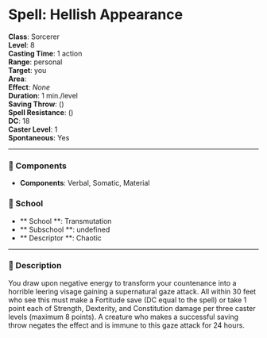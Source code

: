 
# Spell: Hellish Appearance
**Class**: Sorcerer  
**Level**: 8  
**Casting Time**: 1 action  
**Range**: personal  
**Target**: you  
**Area**:   
**Effect**: _None_  
**Duration**: 1 min./level  
**Saving Throw**:  ()  
**Spell Resistance**:  ()  
**DC**: 18  
**Caster Level**: 1  
**Spontaneous**: Yes

---

### 🔮 Components
- **Components**: Verbal, Somatic, Material

### 🏫 School
- ** School **: Transmutation
- ** Subschool **: undefined
- ** Descriptor **: Chaotic
---

### 📜 Description
You draw upon negative energy to transform your countenance into a horrible leering visage gaining a supernatural gaze attack. All within 30 feet who see this must make a Fortitude save (DC equal to the spell) or take 1 point each of Strength, Dexterity, and Constitution damage per three caster levels (maximum 8 points). A creature who makes a successful saving throw negates the effect and is immune to this gaze attack for 24 hours.

